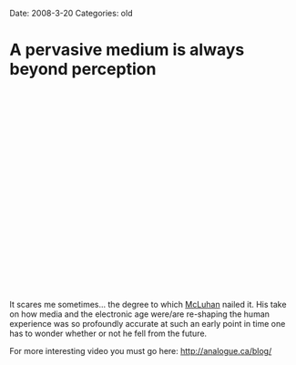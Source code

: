 Date: 2008-3-20
Categories: old

# A pervasive medium is always beyond perception

<object width="425" height="355"><param name="movie" value="http://www.youtube.com/v/faK9HUvH2ck&hl=en"></param><param name="wmode" value="transparent"></param><embed src="http://www.youtube.com/v/faK9HUvH2ck&hl=en" type="application/x-shockwave-flash" wmode="transparent" width="425" height="355"></embed></object>

It scares me sometimes... the degree to which <a href="http://en.wikipedia.org/wiki/Marshall_McLuhan">McLuhan</a> nailed it.  His take on how media and the electronic age were/are re-shaping the human experience was so profoundly accurate at such an early point in time one has to wonder whether or not he fell from the future. 

For more interesting video you must go here: <a href="http://analogue.ca/blog/">http://analogue.ca/blog/</a>
